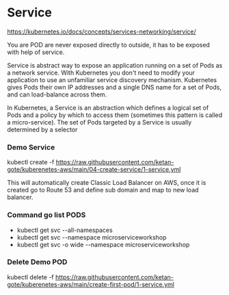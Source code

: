 # Service

https://kubernetes.io/docs/concepts/services-networking/service/

You are POD are never exposed directly to outside, it has to be exposed with help of service.

Service is abstract way to expose an application running on a set of Pods as a network service.
With Kubernetes you don't need to modify your application to use an unfamiliar service discovery mechanism. Kubernetes gives Pods their own IP addresses and a single DNS name for a set of Pods, and can load-balance across them.

In Kubernetes, a Service is an abstraction which defines a logical set of Pods and a policy by which to access them (sometimes this pattern is called a micro-service). The set of Pods targeted by a Service is usually determined by a selector

### Demo Service
kubectl create -f https://raw.githubusercontent.com/ketan-gote/kuberenetes-aws/main/04-create-service/1-service.yml

This will automatically create Classic Load Balancer on AWS, once it is created go to Route 53 and define sub domain and map to new load balancer.

### Command go list  PODS 
  - kubectl get svc --all-namespaces
  - kubectl get svc --namespace microserviceworkshop
  - kubectl get svc -o wide --namespace microserviceworkshop


### Delete Demo POD
kubectl delete -f https://raw.githubusercontent.com/ketan-gote/kuberenetes-aws/main/create-first-pod/1-service.yml







